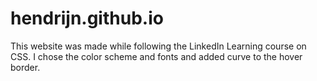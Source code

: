 # hendrijn.github.io

This website was made while following the LinkedIn Learning course on CSS. I chose the color scheme and fonts and added curve to the hover border.
